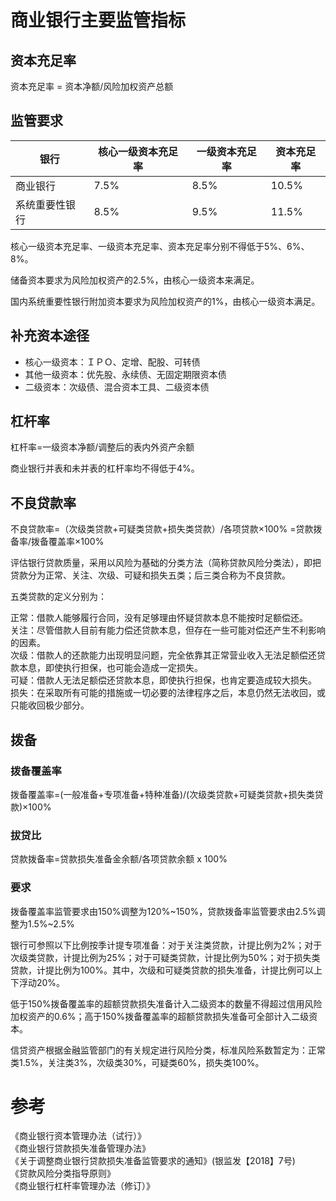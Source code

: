 
商业银行主要监管指标
====
## 资本充足率
资本充足率 = 资本净额/风险加权资产总额

## 监管要求
|银行|核心一级资本充足率|一级资本充足率|资本充足率|
|---|----------------|-------------|---------|
|商业银行|7.5%|8.5%|10.5%|
|系统重要性银行|8.5%|9.5%|11.5%|

核心一级资本充足率、一级资本充足率、资本充足率分别不得低于5%、6%、8%。

储备资本要求为风险加权资产的2.5%，由核心一级资本来满足。

国内系统重要性银行附加资本要求为风险加权资产的1%，由核心一级资本满足。

## 补充资本途径
* 核心一级资本：ＩＰＯ、定增、配股、可转债
* 其他一级资本：优先股、永续债、无固定期限资本债
* 二级资本：次级债、混合资本工具、二级资本债

## 杠杆率
杠杆率=一级资本净额/调整后的表内外资产余额

商业银行并表和未并表的杠杆率均不得低于4%。

## 不良贷款率
不良贷款率=（次级类贷款+可疑类贷款+损失类贷款）/各项贷款×100%
=贷款拨备率/拨备覆盖率×100%

评估银行贷款质量，采用以风险为基础的分类方法（简称贷款风险分类法），即把贷款分为正常、关注、次级、可疑和损失五类；后三类合称为不良贷款。

五类贷款的定义分别为：

正常：借款人能够履行合同，没有足够理由怀疑贷款本息不能按时足额偿还。   
关注：尽管借款人目前有能力偿还贷款本息，但存在一些可能对偿还产生不利影响的因素。   
次级：借款人的还款能力出现明显问题，完全依靠其正常营业收入无法足额偿还贷款本息，即使执行担保，也可能会造成一定损失。   
可疑：借款人无法足额偿还贷款本息，即使执行担保，也肯定要造成较大损失。   
损失：在采取所有可能的措施或一切必要的法律程序之后，本息仍然无法收回，或只能收回极少部分。

## 拨备

### 拨备覆盖率
拨备覆盖率=(一般准备+专项准备+特种准备)/(次级类贷款+可疑类贷款+损失类贷款)×100%

### 拔贷比
贷款拨备率=贷款损失准备金余额/各项贷款余额 x 100%

### 要求
拨备覆盖率监管要求由150%调整为120%~150%，贷款拨备率监管要求由2.5%调整为1.5%~2.5%

银行可参照以下比例按季计提专项准备：对于关注类贷款，计提比例为2%；对于次级类贷款，计提比例为25%；对于可疑类贷款，计提比例为50%；对于损失类贷款，计提比例为100%。其中，次级和可疑类贷款的损失准备，计提比例可以上下浮动20%。

低于150%拨备覆盖率的超额贷款损失准备计入二级资本的数量不得超过信用风险加权资产的0.6%；高于150%拨备覆盖率的超额贷款损失准备可全部计入二级资本。

信贷资产根据金融监管部门的有关规定进行风险分类，标准风险系数暂定为：正常类1.5%，关注类3%，次级类30%，可疑类60%，损失类100%。


# 参考
《商业银行资本管理办法（试行）》    
《商业银行贷款损失准备管理办法》   
《关于调整商业银行贷款损失准备监管要求的通知》(银监发【2018】7号)    
《贷款风险分类指导原则》   
《商业银行杠杆率管理办法（修订）》   
